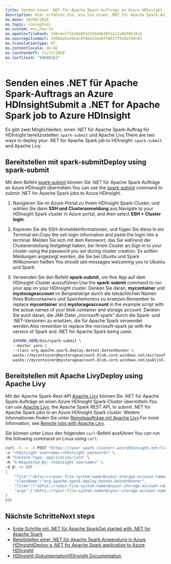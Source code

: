 ```yaml
---
title: Senden eines .NET für Apache Spark-Auftrags an Azure HDInsight
description: Hier erfahren Sie, wie Sie einen .NET für Apache Spark-Auftrag mit spark-submit und Apache Livy an Azure HDInsight senden.
ms.date: 10/09/2020
ms.topic: conceptual
ms.custom: mvc,how-to
ms.openlocfilehash: 74be4ecf33a9a881633da0630fa1c1a4bf0b19c6
ms.sourcegitcommit: 34968a61e9bac0f6be23ed6ffb837f52d2390c85
ms.translationtype: HT
ms.contentlocale: de-DE
ms.lasthandoff: 11/17/2020
ms.locfileid: "94688162"
---
```

# <a name="submit-a-net-for-apache-spark-job-to-azure-hdinsight"></a><span data-ttu-id="2c7c1-103">Senden eines .NET für Apache Spark-Auftrags an Azure HDInsight</span><span class="sxs-lookup"><span data-stu-id="2c7c1-103">Submit a .NET for Apache Spark job to Azure HDInsight</span></span>

<span data-ttu-id="2c7c1-104">Es gibt zwei Möglichkeiten, einen .NET für Apache Spark-Auftrag für HDInsight bereitzustellen: `spark-submit` und Apache Livy.</span><span class="sxs-lookup"><span data-stu-id="2c7c1-104">There are two ways to deploy your .NET for Apache Spark job to HDInsight: `spark-submit` and Apache Livy.</span></span>

## <a name="deploy-using-spark-submit"></a><span data-ttu-id="2c7c1-105">Bereitstellen mit spark-submit</span><span class="sxs-lookup"><span data-stu-id="2c7c1-105">Deploy using spark-submit</span></span>

<span data-ttu-id="2c7c1-106">Mit dem Befehl [spark-submit](https://spark.apache.org/docs/latest/submitting-applications.html) können Sie .NET für Apache Spark-Aufträge an Azure HDInsight übermitteln.</span><span class="sxs-lookup"><span data-stu-id="2c7c1-106">You can use the [spark-submit](https://spark.apache.org/docs/latest/submitting-applications.html) command to submit .NET for Apache Spark jobs to Azure HDInsight.</span></span>

1. <span data-ttu-id="2c7c1-107">Navigieren Sie im Azure-Portal zu Ihrem HDInsight Spark-Cluster, und wählen Sie dann **SSH und Clusteranmeldung** aus.</span><span class="sxs-lookup"><span data-stu-id="2c7c1-107">Navigate to your HDInsight Spark cluster in Azure portal, and then select **SSH + Cluster login**.</span></span>

2. <span data-ttu-id="2c7c1-108">Kopieren Sie die SSH-Anmeldeinformationen, und fügen Sie diese in ein Terminal ein.</span><span class="sxs-lookup"><span data-stu-id="2c7c1-108">Copy the ssh login information and paste the login into a terminal.</span></span> <span data-ttu-id="2c7c1-109">Melden Sie sich mit dem Kennwort, das Sie während der Clustererstellung festgelegt haben, bei Ihrem Cluster an.</span><span class="sxs-lookup"><span data-stu-id="2c7c1-109">Sign in to your cluster using the password you set during cluster creation.</span></span> <span data-ttu-id="2c7c1-110">Es sollten Meldungen angezeigt werden, die Sie bei Ubuntu und Spark Willkommen heißen.</span><span class="sxs-lookup"><span data-stu-id="2c7c1-110">You should see messages welcoming you to Ubuntu and Spark.</span></span>

3. <span data-ttu-id="2c7c1-111">Verwenden Sie den Befehl **spark-submit**, um Ihre App auf dem HDInsight-Cluster auszuführen.</span><span class="sxs-lookup"><span data-stu-id="2c7c1-111">Use the **spark-submit** command to run your app on your HDInsight cluster.</span></span> <span data-ttu-id="2c7c1-112">Denken Sie daran, **mycontainer** und **mystorageaccount** im Beispielskript durch die tatsächlichen Namen Ihres Blobcontainers und Speicherkontos zu ersetzen.</span><span class="sxs-lookup"><span data-stu-id="2c7c1-112">Remember to replace **mycontainer** and **mystorageaccount** in the example script with the actual names of your blob container and storage account.</span></span> <span data-ttu-id="2c7c1-113">Denken Sie auch daran, die JAR-Datei „microsoft-spark“ durch die Spark- und .NET-Versionen zu ersetzen, die für Apache Spark verwendet werden.</span><span class="sxs-lookup"><span data-stu-id="2c7c1-113">Also remember to replace the microsoft-spark jar with the version of Spark and .NET for Apache Spark being used.</span></span>

   ```bash
   $SPARK_HOME/bin/spark-submit \
   --master yarn \
   --class org.apache.spark.deploy.dotnet.DotnetRunner \
   wasbs://mycontainer@mystorageaccount.blob.core.windows.net/microsoft-spark-<spark_majorversion-spark_minorversion>_<scala_majorversion.scala_minorversion>-<spark_dotnet_version>.jar \
   wasbs://mycontainer@mystorageaccount.blob.core.windows.net/publish.zip mySparkApp
   ```

## <a name="deploy-using-apache-livy"></a><span data-ttu-id="2c7c1-114">Bereitstellen mit Apache Livy</span><span class="sxs-lookup"><span data-stu-id="2c7c1-114">Deploy using Apache Livy</span></span>

<span data-ttu-id="2c7c1-115">Mit der Apache Spark-Rest-API [Apache Livy](https://livy.incubator.apache.org/) können Sie .NET für Apache Spark-Aufträge an einen Azure HDInsight Spark-Cluster übermitteln.</span><span class="sxs-lookup"><span data-stu-id="2c7c1-115">You can use [Apache Livy](https://livy.incubator.apache.org/), the Apache Spark REST API, to submit .NET for Apache Spark jobs to an Azure HDInsight Spark cluster.</span></span> <span data-ttu-id="2c7c1-116">Weitere Informationen finden Sie unter [Remoteaufträge mit Apache Livy](/azure/hdinsight/spark/apache-spark-livy-rest-interface).</span><span class="sxs-lookup"><span data-stu-id="2c7c1-116">For more information, see [Remote jobs with Apache Livy](/azure/hdinsight/spark/apache-spark-livy-rest-interface).</span></span>

<span data-ttu-id="2c7c1-117">Sie können unter Linux den folgenden `curl`-Befehl ausführen:</span><span class="sxs-lookup"><span data-stu-id="2c7c1-117">You can run the following command on Linux using `curl`:</span></span>

```bash
curl -k -v -X POST "https://<your spark cluster>.azurehdinsight.net/livy/batches" \
-u "<hdinsight username>:<hdinsight password>" \
-H "Content-Type: application/json" \
-H "X-Requested-By: <hdinsight username>" \
-d @- << EOF
{
    "file":"abfss://<your-file-system-name>@<your-storage-account-name>.dfs.core.windows.net/<some dir>/microsoft-spark-<spark_majorversion-spark_minorversion>_<scala_majorversion.scala_minorversion>-<spark_dotnet_version>.jar",
    "className":"org.apache.spark.deploy.dotnet.DotnetRunner",
    "files":["abfss://<your-file-system-name>@<your-storage-account-name>.dfs.core.windows.net/<some dir>/<udf assembly>", "abfss://<your-file-system-name>@<your-storage-account-name>.dfs.core.windows.net/<some dir>/<file>"],
    "args":["abfss://<your-file-system-name>@<your-storage-account-name>.dfs.core.windows.net/<some dir>/<your app>.zip","<your app>","<app arg 1>","<app arg 2>,"...","<app arg n>"]
}
EOF
```

## <a name="next-steps"></a><span data-ttu-id="2c7c1-118">Nächste Schritte</span><span class="sxs-lookup"><span data-stu-id="2c7c1-118">Next steps</span></span>

* [<span data-ttu-id="2c7c1-119">Erste Schritte mit .NET für Apache Spark</span><span class="sxs-lookup"><span data-stu-id="2c7c1-119">Get started with .NET for Apache Spark</span></span>](../tutorials/get-started.md)
* [<span data-ttu-id="2c7c1-120">Bereitstellen einer .NET für Apache Spark-Anwendung in Azure HDInsight</span><span class="sxs-lookup"><span data-stu-id="2c7c1-120">Deploy a .NET for Apache Spark application to Azure HDInsight</span></span>](../tutorials/hdinsight-deployment.md)
* [<span data-ttu-id="2c7c1-121">HDInsight-Dokumentation</span><span class="sxs-lookup"><span data-stu-id="2c7c1-121">HDInsight Documentation</span></span>](/azure/hdinsight/)
